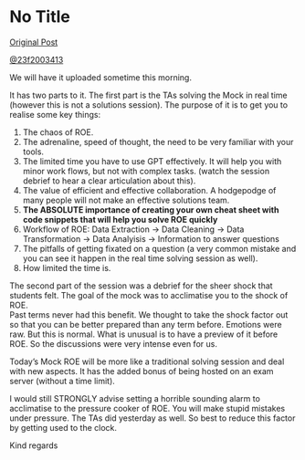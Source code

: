 # No Title

[Original Post](https://discourse.onlinedegree.iitm.ac.in/t/168449/15)

<p><a class="mention" href="/u/23f2003413">@23f2003413</a></p>
<p>We will have it uploaded sometime this morning.</p>
<p>It has two parts to it. The first part is the TAs solving the Mock in real time (however this is not a solutions session). The purpose of it is to get you to realise some key things:</p>
<ol>
<li>The chaos of ROE.</li>
<li>The adrenaline, speed of thought, the need to be very familiar with your tools.</li>
<li>The limited time you have to use GPT effectively. It will help you with minor work flows, but not with complex tasks. (watch the session debrief to hear a clear articulation about this).</li>
<li>The value of efficient and effective collaboration. A hodgepodge of many people will not make an effective solutions team.</li>
<li><strong>The ABSOLUTE importance of creating your own cheat sheet with code snippets that will help you solve ROE quickly</strong></li>
<li>Workflow of ROE: Data Extraction → Data Cleaning → Data Transformation → Data Analyisis → Information to answer questions</li>
<li>The pitfalls of getting fixated on a question (a very common mistake and you can see it happen in the real time solving session as well).</li>
<li>How limited the time is.</li>
</ol>
<p>The second part of the session was a debrief for the sheer shock that students felt. The goal of the mock was to acclimatise you to the shock of ROE.<br>
Past terms never had this benefit. We thought to take the shock factor out so that you can be better prepared than any term before. Emotions were raw. But this is normal. What is unusual is to have a preview of it before ROE. So the discussions were very intense even for us.</p>
<p>Today’s Mock ROE will be more like a traditional solving session and deal with new aspects. It has the added bonus of being hosted on an exam server (without a time limit).</p>
<p>I would still STRONGLY advise setting a horrible sounding alarm to acclimatise to the pressure cooker of ROE. You will make stupid mistakes under pressure. The TAs did yesterday as well. So best to reduce this factor by getting used to the clock.</p>
<p>Kind regards</p>